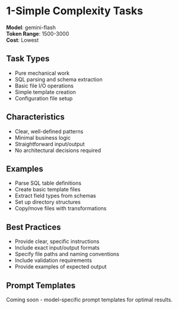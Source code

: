 # 1-Simple Complexity Tasks

**Model**: gemini-flash  
**Token Range**: 1500-3000  
**Cost**: Lowest

## Task Types

- Pure mechanical work
- SQL parsing and schema extraction
- Basic file I/O operations
- Simple template creation
- Configuration file setup

## Characteristics

- Clear, well-defined patterns
- Minimal business logic
- Straightforward input/output
- No architectural decisions required

## Examples

- Parse SQL table definitions
- Create basic template files
- Extract field types from schemas
- Set up directory structures
- Copy/move files with transformations

## Best Practices

- Provide clear, specific instructions
- Include exact input/output formats
- Specify file paths and naming conventions
- Include validation requirements
- Provide examples of expected output

## Prompt Templates

Coming soon - model-specific prompt templates for optimal results.
